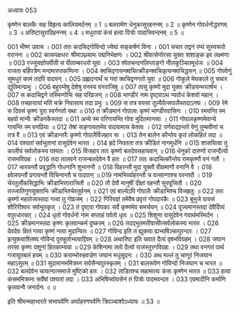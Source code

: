 अध्यायः 053

कृष्णेन बालकैः सह विहृत्य कालियमर्दनम् ॥ 1 ॥ बलरामेण धेनुकासुरहननम् ॥ 2 ॥ कृष्णेन गोवर्धनोद्धरणम् ॥ 3 ॥ अरिष्टासुरादिहननम् ॥ 4 ॥ मधुरायां कंसं हत्वा पित्रोः पादाभिवन्दनम् ॥ 5 ॥
	
001	भीष्ण उवाच ।
001	ततः कदचिद्गोविन्दो ज्येष्ठं सङ्कर्षणं विना ।
001	चचार तद्वनं रम्यं सुस्वरूपो वराननः ॥
002	काकपक्षधरः श्रीमाञ्छ्यामः पद्मनिभेक्षणः ।
002	श्रीवत्सेनोरसा युक्तः शशाङ्क इव लक्ष्मणा ॥
003	रज्जुयज्ञोपवीती स पीताम्बरधरो युवा ।
003	श्वेतचन्दनलिप्ताङ्गो नीलकुञ्चितमूर्धजः ॥
004	राजता बर्हिपत्रेण मन्दमारुतकम्पिना ।
004	क्वचिद्गायन्क्वचित्क्रीडन्क्वचिन्नृत्यन्क्वचिद्धसन् ॥
005	गोपवेणुं सुमधुरं कामं तदपि वादयन् ।
005	प्रह्लादनार्थं च गवां क्वचिद्वनगतो युवा ॥
006	गोकुले मेघकाले तु चचार द्युतिमान्प्रभुः ।
006	बहुरम्येषु देशेषु वनस्य वनराजिषु ॥
007	तासु कृष्णो मुदा युक्तः क्रीडयन्भरतर्षभ ।
007	स कदाचिद्वने तस्मिन्गोभिः सह परिव्रजन् ॥
008	भाण्डीरं नाम दृष्ट्वाऽथ न्यग्रोधं केशवो महान् ।
008	तच्छायायां मतिं चक्रे निवासाय तदा प्रभुः ॥
009	स तत्र वयसा तुल्यैर्वत्सपालैस्तदाऽनघ ।
009	रेमे स दिवसं कृष्णः पुरा स्वर्गगतो यथा ॥
010	तं क्रीडमानं गोपालाः कृष्णं भाण्डीरवासिनः ।
010	रमयन्ति स्म बहवो मान्यैः क्रीडनकैस्तदा ॥
011	अन्ये स्म परिगायन्ति गोपा मुदितमानसाः ।
011	गोपालकृष्णमेवान्ये गायन्ति स्म वनप्रियाः ॥
012	तेषां सङ्गायतामेव वादयामास केशवः ।
012	पर्णवाद्यान्तरे वेणुं तुम्बवीणां च तत्र वै ॥
013	एवं क्रीडान्तरैः कृष्णो गोपालैर्विजहार सः ।
013	तेन बालेन कौन्तेय कृतं लोकहितं तदा ॥
014	पश्यतां सर्वभूतानां वासुदेवेन भारत ।
014	ह्रदे निपतता तत्र क्रीडितं नागमूर्धनि ॥
015	शासयित्वा तु कालीयं सर्वलोकस्य पश्यतः ।
015	विजहार ततः कृष्णो बलदेवसहायवान् ॥
016	धेनुको दारुणो राजन्दैत्यो रासभविग्रहः ।
016	तदा तालवने राजन्बलदेवेन वै हतः ॥
017	ततः कदाचित्कौन्तेय रामकृष्णौ वनं गतौ ।
017	चारयन्तौ प्रवृद्धानि गोधनानि शुभाननौ ॥
018	विहरन्तौ मुदा युक्तौ वीक्षमाणौ वनानि वै ।
018	क्ष्वेलयन्तौ प्रगायन्तौ विचिन्वन्तौ च पादपान् ॥
019	नामभिर्व्याहरन्तौ च वत्सान्गाश्च परन्तपौ ।
019	चेरतुर्लोकसिद्धाभिः क्रीडाभिरपराजितौ ॥
020	तौ देवौ मानुषीं दीक्षां वहन्तौ सुरपूजितौ ।
020	तज्जातिगुणयुक्ताभिः क्रीडाभिश्चेरतुर्वनम् ॥
021	एवं बाल्येऽपि गोपालैः क्रीडाभिश्च विजह्रतुः ॥
022	ततः कृष्णो महातेजास्तदा गत्वा तु गोव्रजम् ।
022	गिरियज्ञं तमेवैष प्रवृत्तं गोपदारकैः ॥
023	बुभुजे पायसं शौरिरीश्वरः सर्वभूतकृत् ।
023	तं दृष्ट्वा गोपकाः सर्वे कृष्णमेव समर्चयन् ॥
024	पूज्यमानस्तदा देवैर्दिव्यं वपुरधारयत् ।
024	धृतो गोवर्धनो नाम सप्ताहं पर्वतो धृतः ॥
025	शिशुना वासुदेवेन गवार्थमरिमर्दन ।
025	क्रीडमानस्तदा कृष्णः कृतवान्कर्म दुष्करम् ॥
026	तदद्भुतमतीवासीत्सर्वलोकस्य भारत ।
026	देवदेवः क्षितं गत्वा कृष्णं नत्वा मुदान्वितः ॥
027	गोविन्द इति तं ह्युक्त्वा ह्यभ्यषिञ्चत्पुरन्दरः ।
027	इत्युक्त्वाश्लिष्य गोविन्दं पुरुहूतोभ्ययाद्दिवम् ॥
028	अथारिष्ट इति ख्यातं दैत्यं वृषभविग्रहम् ।
028	जघान तरसा कृष्णः पशूनां हितकाम्यया ॥
029	केशिनामा ततो दैत्यो राजंस्तुरगविग्रहः ।
029	तथा वनगतं पार्थ गजायुतबलं हयम् ॥
030	कराम्भोरुहवज्रेण जघान मधुसूदनः ।
030	अथ मल्लं तु चाणूरं निजघान महाऽसुरम् ॥
031	सुदामानममित्रघ्न सर्वसैन्यपुरस्कृतम् ।
031	बालरूपेण गोविन्दो निजघान च भारत ॥
032	बलदेवेन चायत्नात्समाजे मुष्टिको हतः ।
032	ताडितश्च सहामात्यः कंसः कृष्णेन भारत ॥
033	हत्वा कंसममित्रघ्नः सर्वेषां पश्यतां तदा ।
033	अभिषिच्योग्रसेनं तं पित्रोः पादमवन्दत ।
033	एवमादीनि कर्माणि कृतवान्वै जनार्दनः ॥ ॥

इति श्रीमन्महाभारते सभापर्वणि अर्घाहरणपर्वणि त्रिपञ्चाशोऽध्यायः ॥ 53 ॥
